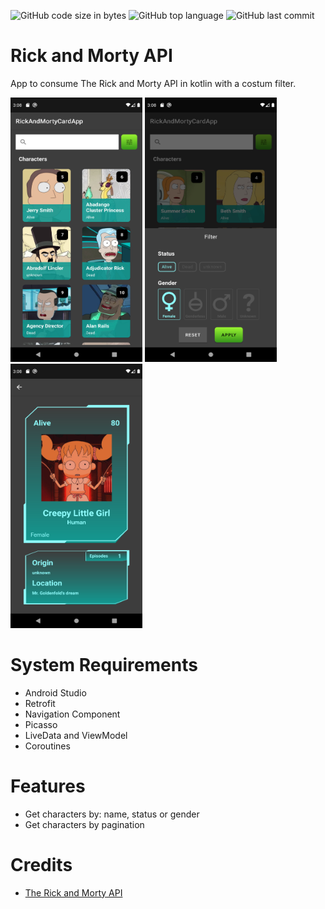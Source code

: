 ![GitHub code size in bytes](https://img.shields.io/github/languages/code-size/cassianasoares/Rick-And-Morty-API-Kotlin)
![GitHub top language](https://img.shields.io/github/languages/top/cassianasoares/Rick-And-Morty-API-Kotlin?color=pink)
![GitHub last commit](https://img.shields.io/github/last-commit/cassianasoares/Rick-And-Morty-API-Kotlin?color=green)


# Rick and Morty API

App to consume The Rick and Morty API in kotlin with a costum filter.


<p align"center">
<img src="arts/list_fragment.png" width="211" height="423" />
<img src="arts/filter_fragment.png" width="211" height="423"  />
<img src="arts/details_fragment.png" width="211" height="423"  />
</p>

# System Requirements

- Android Studio
- Retrofit
- Navigation Component
- Picasso
- LiveData and ViewModel 
- Coroutines

# Features

- Get characters by: name, status or gender
- Get characters by pagination

# Credits
- [The Rick and Morty API](https://rickandmortyapi.com/)
